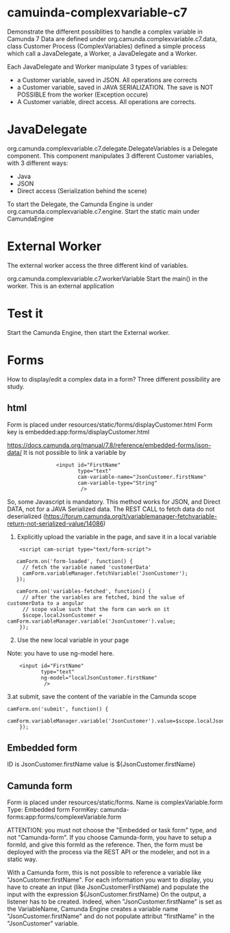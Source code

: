 # camuinda-complexvariable-c7

Demonstrate the different possiblities to handle a complex variable in Camunda 7
Data are defined under org.camunda.complexvariable.c7.data, class Customer
Process (ComplexVariables) defined a simple process which call a JavaDelegate, a Worker, a JavaDelegate and a Worker.

Each JavaDelegate and Worker manipulate 3 types of variables:
* a Customer variable, saved in JSON. All operations are corrects
* a Customer variable, saved in JAVA SERIALIZATION. The save is NOT POSSIBLE from the worker (Exception occure)
* A Customer variable, direct access. All operations are corrects.


# JavaDelegate
org.camunda.complexvariable.c7.delegate.DelegateVariables
is a Delegate component. This component manipulates 3 different Customer variables, with 3 different ways:
* Java
* JSON
* Direct access (Serialization behind the scene)

To start the Delegate, the Camunda Engine is under org.camunda.complexvariable.c7.engine. 
Start the static main under CamundaEngine

# External Worker
The external worker access the three different kind of variables.

org.camunda.complexvariable.c7.workerVariable
Start the main() in the worker. This is an external application

# Test it
Start the Camunda Engine, then start the External worker.


# Forms
How to display/edit a complex data in a form?
Three different possibility are study.
## html
Form is placed under resources/static/forms/displayCustomer.html
Form key is embedded:app:forms/displayCustomer.html

https://docs.camunda.org/manual/7.8/reference/embedded-forms/json-data/
It is not possible to link a variable by

````
                <input id="FirstName"
                       type="text"
                       cam-variable-name="JsonCustomer.firstName"
                       cam-variable-type="String"
                        />
````
So, some Javascript is mandatory.
This method works for JSON, and Direct DATA, not for a JAVA Serialized data. The REST CALL to fetch data do not deserialized
(https://forum.camunda.org/t/variablemanager-fetchvariable-return-not-serialized-value/14086)

1. Explicitly upload the variable in the page, and save it in a local variable

````
    <script cam-script type="text/form-script">

   camForm.on('form-loaded', function() {
     // fetch the variable named 'customerData'
     camForm.variableManager.fetchVariable('JsonCustomer');
   });

   camForm.on('variables-fetched', function() {
     // after the variables are fetched, bind the value of customerData to a angular
     // scope value such that the form can work on it
     $scope.localJsonCustomer = camForm.variableManager.variable('JsonCustomer').value;
    });
````

2. Use the new local variable in your page

Note: you have to use ng-model here. 
````
    <input id="FirstName"
           type="text"
           ng-model="localJsonCustomer.firstName"
            />
````

3.at submit, save the content of the variable in the Camunda scope

````
camForm.on('submit', function() {
   camForm.variableManager.variable('JsonCustomer').value=$scope.localJsonCustomer;
    });
````    
## Embedded form
ID is       JsonCustomer.firstName
value is    ${JsonCustomer.firstName}

## Camunda form
Form is placed under resources/static/forms. Name is complexVariable.form
Type: Embedded form
FormKey: camunda-forms:app:forms/complexeVariable.form

ATTENTION: you must not choose the "Embedded or task form" type, and not "Camunda-form". 
If you choose Camunda-form, you have to setup a formId, and give this formId as the reference. 
Then, the form must be deployed with the process via the REST API or the modeler, and not in a static way.

With a Camunda form, this is not possible to reference a variable like "JsonCustomer.firstName". 
For each information you want to display, you have to create an input (like JsonCustomerFirstName) and populate the 
input with the expression ${JsonCustomer.firstName}
On the output, a listener has to be created. Indeed, when "JsonCustomer.firstName" is set as the VariableName, 
Camunda Engine creates a variable name "JsonCustomer.firstName" and do not populate attribut "firstName" in the "JsonCustomer" variable.

